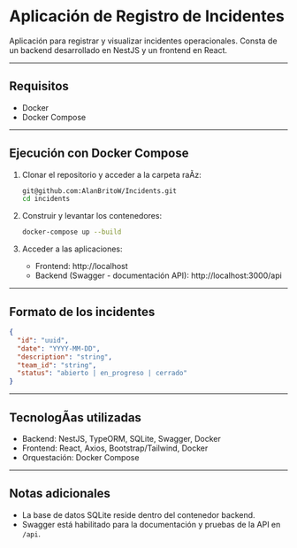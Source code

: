 
# Aplicación de Registro de Incidentes

Aplicación para registrar y visualizar incidentes operacionales. Consta de un backend desarrollado en NestJS y un frontend en React.

---

## Requisitos

- Docker
- Docker Compose

---


## Ejecución con Docker Compose

1. Clonar el repositorio y acceder a la carpeta raÃ­z:
   ```bash
   git@github.com:AlanBritoW/Incidents.git
   cd incidents
   ```

2. Construir y levantar los contenedores:
   ```bash
   docker-compose up --build
   ```

3. Acceder a las aplicaciones:
   - Frontend: http://localhost
   - Backend (Swagger - documentación API): http://localhost:3000/api

---


## Formato de los incidentes

```json
{
  "id": "uuid",
  "date": "YYYY-MM-DD",
  "description": "string",
  "team_id": "string",
  "status": "abierto | en_progreso | cerrado"
}
```

---

## TecnologÃ­as utilizadas

- Backend: NestJS, TypeORM, SQLite, Swagger, Docker
- Frontend: React, Axios, Bootstrap/Tailwind, Docker
- Orquestación: Docker Compose

---

## Notas adicionales

- La base de datos SQLite reside dentro del contenedor backend.
- Swagger está habilitado para la documentación y pruebas de la API en `/api`.
